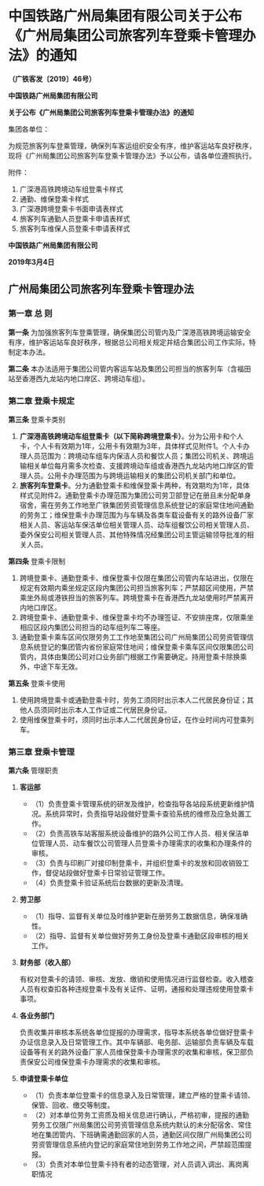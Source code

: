 # 中国铁路广州局集团有限公司关于公布《广州局集团公司旅客列车登乘卡管理办法》的通知

**（广铁客发〔2019〕46号）**

**中国铁路广州局集团有限公司**

**关于公布《广州局集团公司旅客列车登乘卡管理办法》的通知**

集团各单位：

为规范旅客列车登乘管理，确保列车客运组织安全有序，维护客运站车良好秩序，现将《广州局集团公司旅客列车登乘卡管理办法》予以公布，请各单位遵照执行。

附件：

1.  广深港高铁跨境动车组登乘卡样式
2.  通勤、维保登乘卡样式
3.  广深港跨境登乘卡书面申请表样式
4.  旅客列车通勤人员登乘卡申请表样式
5.  旅客列车维保人员登乘卡申请表样式

**中国铁路广州局集团有限公司**

**2019年3月4日**

## 广州局集团公司旅客列车登乘卡管理办法

### 第一章 总 则

**第一条** 为加强旅客列车登乘管理，确保集团公司管内及广深港高铁跨境运输安全有序，维护客运站车良好秩序，根据总公司相关规定并结合集团公司工作实际，特制定本办法。

**第二条** 本办法适用于集团公司管内客运车站及集团公司担当的旅客列车（含福田站至香港西九龙站内地口岸区、跨境动车组）。

### 第二章 登乘卡规定

**第三条** 登乘卡类别

1.  **广深港高铁跨境动车组登乘卡（以下简称跨境登乘卡）**。分为公用卡和个人卡，个人卡有效期为1年，公用卡有效期为3年，具体样式见附件1。个人卡办理人员范围为：跨境动车组车内保洁人员和餐饮人员；集团公司机关、跨境运输相关单位每月需多次检查、支援跨境动车组或香港西九龙站内地口岸区的管理人员。公用卡办理范围为与跨境运输相关的集团公司机关部门和单位。
2.  **旅客列车登乘卡**。分为通勤登乘卡和维保登乘卡两种，有效期均为1年，具体样式见附件2。通勤登乘卡办理范围为集团公司劳卫部登记在册且未分配单身宿舍，需在劳务工作地至广铁集团劳资管理信息系统登记的家庭常住地间通勤的劳务工；维保登乘卡办理范围为与车辆及各类车载设备有关的路外设备厂家相关人员、客运站车保洁单位相关管理人员、动车组餐饮公司相关管理人员、委外保安公司相关管理人员、其他特殊情况经集团公司主管运输领导批准的相关人员。

**第四条** 登乘卡限制

1.  跨境登乘卡、通勤登乘卡、维保登乘卡仅限在集团公司管内车站进出，仅限在规定有效期内乘坐规定区段内集团公司担当旅客列车；严禁超区间使用，严禁乘坐外局或港铁担当的旅客列车。跨境登乘卡在香港西九龙站使用时严禁离开内地口岸区。
2.  跨境登乘卡、通勤登乘卡、维保登乘卡均不办理签证、不安排座席，仅限乘坐相应区段内集团公司担当的动车组列车二等座。
3.  通勤登乘卡乘车区间仅限劳务工工作地至集团公司广州局集团公司劳资管理信息系统登记的集团管内省份家庭常住地间；维保登乘卡乘车区间仅限集团公司管内，具体由集团公司对口业务部门根据工作需要确定。持用登乘卡除换乘外，中途下车无效。

**第五条** 登乘卡使用

1.  使用跨境登乘卡或通勤登乘卡时，劳务工须同时出示本人二代居民身份证；其他人员须同时出示本人工作证或二代居民身份证。
2.  使用维保登乘卡时，须同时出示本人二代居民身份证，在作业时间内可登乘列车。

### 第三章 登乘卡管理

**第六条** 管理职责

1.  **客运部**

    *   （1）负责登乘卡管理系统的研发及维护，检查指导各站段系统更新维护情况。系统异常时，负责指导站段做好登乘卡查验系统的维修及应急处置工作。
    *   （2）负责高铁车站客服系统设备维护的路外公司工作人员、相关保洁单位管理人员、动车餐饮公司管理人员登乘卡办理需求的收集和办理条件的审核。
    *   （3）负责与印刷厂对接印制登乘卡，并组织登乘卡的发放和回收销毁工作，督促站段做好登乘卡日常验证管理工作。
    *   （4）负责登乘卡验证系统后台数据的更新及清理。
2.  **劳卫部**

    *   （1）指导、监督有关单位及时维护更新在册劳务工数据信息，确保准确性。
    *   （2）指导、监督有关单位做好劳务工身份及登乘卡通勤区段审核的相关工作。
3.  **财务部（收入部）**

    有权对登乘卡的请领、审核、发放、缴销和使用情况进行监督检查。收入稽查人员有权查扣各种违规登乘卡及有关证件、证明，通报和处理违规使用登乘卡事项。

4.  **各业务部门**

    负责收集并审核本系统各单位提报的办理需求，指导本系统各单位做好登乘卡办证信息录入及日常管理工作。其中车辆部、电务部、运输部负责车辆及车载设备等有关的路外设备厂家人员维保登乘卡办理需求的收集和审核，保卫部负责保安公司维保登乘卡办理需求的收集和审核。

5.  **申请登乘卡单位**

    *   （1）负责本单位登乘卡的信息录入及日常管理，建立严格的登乘卡请领、保管、回收、缴交等制度。
    *   （2）对本单位劳务工资质及相关信息进行确认，严格初审，提报的通勤劳务工仅限广州局集团公司劳资管理信息系统内默认的未分配宿舍、常住地在集团管内、下班确需通勤回家的人员，通勤区间仅限广州局集团公司劳资管理信息系统内登记的家庭常住地到劳务工作地之间，严禁超范围提报。
    *   （3）负责对本单位登乘卡持有者的动态管理，对人员调入调出、离岗离职情况
